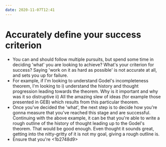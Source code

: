 ```yaml
---
date: 2020-11-07T12:41
---
```


# Accurately define your success criterion

- You can and should follow multiple pursuits, but spend some time in deciding 'what' you are looking to achieve? What's your criterion for success? Saying 'work on it as hard as possible' is not accurate at all, and sets you up for failure.
- For example, if I'm  looking to understand Godel's incompleteness theorem, I'm looking to i) understand the history and thought progression leading towards the theorem. Why is it important and why was it so distruptive ii) All the amazing slew of ideas (for example those presented in GEB) which results from this particular theorem.
- Once you've decided the 'what', the next step is to decide how you're gonna measure that you've reached this stage and are successful. Continuing with the above example, it can be that you're able to write a rough outline of the history of thought leading up to the Godel's theorem. That would be good enough. Even thought it sounds great, getting into the nitty-gritty of it is not my goal, giving a rough outline is.
- Ensure that you're <1b2748d9>

